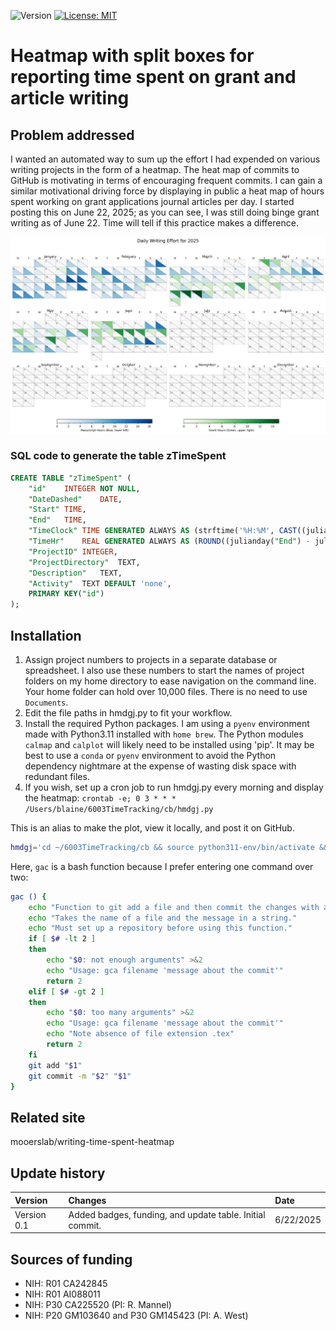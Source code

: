 ![Version](https://img.shields.io/static/v1?label=writing-time-splitbox-heatmap&message=0.1&color=brightcolor)
[![License: MIT](https://img.shields.io/badge/License-MIT-blue.svg)](https://opensource.org/licenses/MIT)


# Heatmap with split boxes for reporting time spent on grant and article writing

## Problem addressed

I wanted an automated way to sum up the effort I had expended on various writing projects in the form of a heatmap.
The heat map of commits to GitHub is motivating in terms of encouraging frequent commits.
I can gain a similar motivational driving force by displaying in public a heat map of hours spent working on grant applications journal articles per day.
I started posting this on June 22, 2025; as you can see, I was still doing binge grant writing as of June 22.
Time will tell if this practice makes a difference.

![hmdgj.png](./hmdgj.png)

### SQL code to generate the table zTimeSpent

```sql
CREATE TABLE "zTimeSpent" (
	"id"	INTEGER NOT NULL,
	"DateDashed"	DATE,
	"Start"	TIME,
	"End"	TIME,
	"TimeClock"	TIME GENERATED ALWAYS AS (strftime('%H:%M', CAST((julianday("End") - julianday("Start")) AS REAL), '12:00')) VIRTUAL,
	"TimeHr"	REAL GENERATED ALWAYS AS (ROUND((julianday("End") - julianday("Start")) * 24, 2)) VIRTUAL,
	"ProjectID"	INTEGER,
	"ProjectDirectory"	TEXT,
	"Description"	TEXT,
	"Activity"	TEXT DEFAULT 'none',
	PRIMARY KEY("id")
);
```
## Installation

1. Assign project numbers to projects in a separate database or spreadsheet. I also use these numbers to start the names of project folders on my home directory to ease navigation on the command line. Your home folder can hold over 10,000 files. There is no need to use `Documents`.
2. Edit the file paths in hmdgj.py to fit your workflow.
3. Install the required Python packages.  I am using a `pyenv` environment made with Python3.11 installed with `home brew`. The Python modules `calmap` and `calplot` will likely need to be installed using 'pip'. It may be best to use a `conda` or `pyenv` environment to avoid the Python dependency nightmare at the expense of wasting disk space with redundant files.
4. If you wish, set up a cron job to run hmdgj.py every morning and display the heatmap: `crontab -e; 0 3 * * * /Users/blaine/6003TimeTracking/cb/hmdgj.py`

This is an alias to make the plot, view it locally, and post it on GitHub.

```bash
hmdgj='cd ~/6003TimeTracking/cb && source python311-env/bin/activate && ./python311-env/bin/python3.11 hmdgj.py && deactivate && cp hmdgj.png ~/6112MooersLabGitHubLabRepos/writing-time-splitbox-heatmap/images/. && cd  ~/6112MooersLabGitHubLabRepos/writing-time-splitbox-heatmap && gac images/hmdgj.png "Updated." && git push && echo "Run hmddgj.py that shows a for calendar year 2025 by timespent on grants and journal articles."'
```

Here, `gac` is a bash function because I prefer entering one command over two:

```bash
gac () {
	echo "Function to git add a file and then commit the changes with a message."
	echo "Takes the name of a file and the message in a string."
	echo "Must set up a repository before using this function."
	if [ $# -lt 2 ]
	then
		echo "$0: not enough arguments" >&2
		echo "Usage: gca filename 'message about the commit'"
		return 2
	elif [ $# -gt 2 ]
	then
		echo "$0: too many arguments" >&2
		echo "Usage: gca filename 'message about the commit'"
		echo "Note absence of file extension .tex"
		return 2
	fi
	git add "$1"
	git commit -m "$2" "$1"
}
```

## Related site
mooerslab/writing-time-spent-heatmap
## Update history

|Version      | Changes                                                                                                                                                                         | Date                 |
|:-----------|:------------------------------------------------------------------------------------------------------------------------------------------|:--------------------|
| Version 0.1 |   Added badges, funding, and update table.  Initial commit.                                                                                                                | 6/22/2025  |

## Sources of funding

- NIH: R01 CA242845
- NIH: R01 AI088011
- NIH: P30 CA225520 (PI: R. Mannel)
- NIH: P20 GM103640 and P30 GM145423 (PI: A. West)
